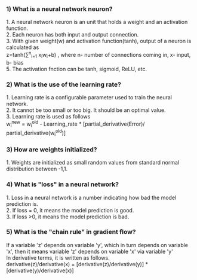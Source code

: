 <h3> 1) What is a neural network neuron? </h3> 
            1. A neural network neuron is an unit that holds a weight and an activation function. <br/>
            2. Each neuron has both input and output connection. <br/>
            3. With given weight(w) and activation function(tanh), output of a neuron is calculated as <br/> 
                  z=tanh(∑<sup>n</sup><sub>i=1</sub> x<sub>i</sub>w<sub>i</sub>+b)  , where n- number of connections coming in, x- input, b- bias <br/>
            5. The activation fnction can be tanh, sigmoid, ReLU, etc.


<h3> 2) What is the use of the learning rate? </h3> 
           1. Learning rate is a configurable parameter used to train the neural network. <br/>
           2. It cannot be too small or too big. It should be an optimal value. <br/>
           3. Learning rate is used as follows <br/>
w<sub>i</sub><sup>new</sup> = w<sub>i</sub><sup>old</sup> - Learning_rate * [partial_derivative(Error)/ partial_derivative(w<sub>i</sub><sup>old</sup>)]


<h3> 3) How are weights initialized? </h3>
            1. Weights are initialized as small random values from standard normal distribution between -1,1. <br/>


<h3> 4) What is "loss" in a neural network? </h3>
            1. Loss in a neural network is a number indicating how bad the model prediction is. <br/>
            2. If loss = 0, it means the model prediction is good. <br/>
            3. If loss >0, it means the model prediction is bad. <br/>


<h3> 5)  What is the "chain rule" in gradient flow? </h3>
            If a variable 'z' depends on variable 'y', which in turn depends on variable 'x', then it means variable 'z' depends on variable 'x' via variable 'y' <br/>
            In derivative terms, it is written as follows. <br/>
            derivative(z)/derivative(x) = [derivative(z)/derivative(y)] * [derivative(y)/derivative(x)]


